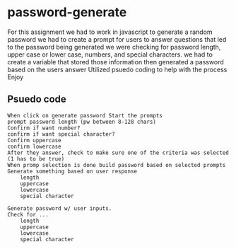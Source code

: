 # password-generate
For this assignment we had to work in javascript to generate a random password
we had to create a prompt for users to answer questions that led to the password being generated
we were checking for password length, upper case or lower case, numbers, and special characters.
we had to create a variable that stored those information then generated a password based on the users answer
Utilized psuedo coding to help with the process
Enjoy 

Psuedo code 
------------------------
    When click on generate password Start the prompts 
    prompt password length (pw between 8-128 chars)
    Confirm if want number?
    confirm if want special character?
    Confirm uppercase
    confirm lowercase
    After they answer, check to make sure one of the criteria was selected (1 has to be true)
    When promp selection is done build password based on selected prompts
    Generate something based on user response 
        length
        uppercase
        lowercase
        special character

    Generate password w/ user inputs. 
    Check for ...
        length
        uppercase
        lowercase
        special character






